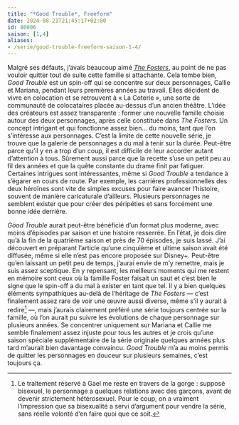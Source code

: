 ```yaml
---
title: "*Good Trouble*, Freeform"
date: 2024-08-21T21:45:17+02:00
id: 80006 
saison: [1,4]
aliases:
- /serie/good-trouble-freeform-saison-1-4/
---
```


Malgré ses défauts, j’avais beaucoup aimé [*The Fosters*](https://nicolasfurno.fr/serie/fosters-abc-family/), au point de ne pas vouloir quitter tout de suite cette famille si attachante. Cela tombe bien, *Good Trouble* est un spin-off qui se concentre sur deux personnages, Callie et Mariana, pendant leurs premières années au travail. Elles décident de vivre en colocation et se retrouvent à « La Coterie », une sorte de communauté de colocataires placée au-dessus d’un ancien théâtre. L’idée des créateurs est assez transparente : former une nouvelle famille choisie autour des deux personnages, après celle constituée dans *The Fosters*. Un concept intrigant et qui fonctionne assez bien… du moins, tant que l’on s’intéresse aux personnages. C’est la limite de cette nouvelle série, je trouve que la galerie de personnages a du mal à tenir sur la durée. Peut-être parce qu’il y en a trop d’un coup, il est difficile de leur accorder autant d’attention à tous. Sûrement aussi parce que la recette s’use un petit peu au fil des années et que la quête constante du drame finit par fatiguer. Certaines intrigues sont intéressantes, même si *Good Trouble* a tendance à s’égarer en cours de route. Par exemple, les carrières professionnelles des deux héroïnes sont vite de simples excuses pour faire avancer l’histoire, souvent de manière caricaturale d’ailleurs. Plusieurs personnages ne semblent exister que pour créer des péripéties et sans forcément une bonne idée derrière. 

*Good Trouble* aurait peut-être bénéficié d’un format plus moderne, avec moins d’épisodes par saison et une histoire resserrée. En l’état, je dois dire qu’à la fin de la quatrième saison et près de 70 épisodes, je suis lassé. J’ai découvert en préparant l’article qu’une cinquième et ultime saison avait été diffusée, même si elle n’est pas encore proposée sur Disney+. Peut-être qu’en laissant un petit peu de temps, j’aurai envie de m’y remettre, mais je suis assez sceptique. En y repensant, les meilleurs moments qui me restent en mémoire sont ceux où la famille Foster faisait un saut et c’est bien le signe que le spin-off a du mal à exister en tant que tel. Il y a bien quelques éléments sympathiques au-delà de l’héritage de *The Fosters* — c’est finalement assez rare de voir une œuvre aussi diverse, même s’il y aurait à redire[^1] —, mais j’aurais clairement préféré une série toujours centrée sur la famille, où l’on aurait pu suivre les évolutions de chaque personnage sur plusieurs années. Se concentrer uniquement sur Mariana et Callie me semble finalement assez injuste pour tous les autres et je crois qu’une saison spéciale supplémentaire de la série originale quelques années plus tard m’aurait bien davantage convaincu. *Good Trouble* m’a au moins permis de quitter les personnages en douceur sur plusieurs semaines, c’est toujours ça. 

[^1]: Le traitement réservé à Gael me reste en travers de la gorge : supposé bisexuel, le personnage a quelques relations avec des garçons, avant de devenir strictement hétérosexuel. Pour le coup, on a vraiment l’impression que sa bisexualité a servi d’argument pour vendre la série, sans réelle volonté d’en faire quoi que ce soit. 
